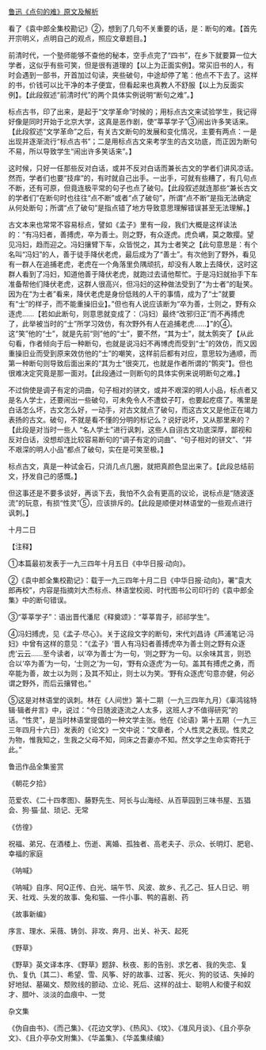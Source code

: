 [鲁迅《点句的难》原文及解析](https://www.vrrw.net/wx/8535.html)

看了《袁中郎全集校勘记》②，想到了几句不关重要的话，是：断句的难。【首先开宗明义，点明自己的观点，照应文章题目。】

前清时代，一个塾师能够不查他的秘本，空手点完了“四书”，在乡下就要算一位大学者，这似乎有些可笑，但是很有道理的【以上为正面实例】。常买旧书的人，有时会遇到一部书，开首加过句读，夹些破句，中途却停了笔：他点不下去了。这样的书，价钱可以比干净的本子便宜，但看起来也真教人不舒服【以上为反面实例】。【此段叙述“前清时代”的两个具体实例说明“断句之难”。】



标点古书，印了出来，是起于“文学革命”时候的；用标点古文来试验学生，我记得好像是同时开始于北京大学，这真是恶作剧，使“莘莘学子”③闹出许多笑话来。【此段叙述“文学革命”之后，有关古文断句的发展和变化情况，主要有两点：一是出现并逐渐流行“标点古书”；二是用标点古文来考学生的古文功底，而正因为断句不易，所以导致学生“闹出许多笑话来”。】

这时候，只好一任那些反对白话，或并不反对白话而兼长古文的学者们讲风凉话。然而，学者们也要“技痒”的，有时就自己出手。一出手，可就有些糟了，有几句点不断，还有可原，但竟连极平常的句子也点了破句。【此段叙述就连那些“兼长古文的学者们”在断句时也往往“点不断”或者“点了破句”，所谓“点不断”是指无法确定从何处断句；所谓“点了破句”是指点错了地方导致意思理解错误甚至无法理解。】

古文本来也常常不容易标点，譬如《孟子》里有一段，我们大概是这样读法的：“有冯妇者，善搏虎，卒为善士。则之野，有众逐虎。虎负嵎，莫之敢撄。望见冯妇，趋而迎之。冯妇攘臂下车，众皆悦之，其为士者笑之【此句意思是：有个名叫“冯妇”的人，善于徒手降伏老虎，最后成为了“善士”。有次他到了野外，看见有一群人在追捕老虎，老虎在一个角落里负隅顽抗，却没有人敢上去降伏，这时这群人看到了冯妇，知道他善于降伏老虎，就跑过去请他帮忙。于是冯妇就抬手下车准备帮他们降伏老虎，这群人很高兴，但冯妇的这种做法受到了“为士者”的耻笑。因为在“为士者”看来，降伏老虎是身份低贱的人干的事情，成为了“士”就要有“士”的样子，而不能重操旧业】。”但也有人说应该断为“卒为善，士则之，野有众逐虎……【若如此断句，则意思就变成了：（冯妇）最终“改邪归正”而不再搏虎了，此举被当时的“士”所学习效仿，有次野外有人在追捕老虎……】”的④。这“笑”他的“士”，就是先前“则”他的“士”，要不然，“其为士”，就太鹘突了【从此句看，作者倾向于后一种断句，也就是说冯妇不再博虎而受到“士”的效仿，而又因重操旧业而受到原来效仿他的“士”的嘲笑，这样前后都有对应，意思较为通顺，而第一种断句则导致后面出来的“其为士”很突兀，也就是作者所谓的“鹘突”】。但也很难决定究竟是那一面对。【此段通过一则断句的具体实例来说明断句之难。】

不过倘使是调子有定的词曲，句子相对的骈文，或并不艰深的明人小品，标点者又是名人学士，还要闹出一些破句，可未免令人不遭蚊子叮，也要起疙瘩了。嘴里是白话怎么坏，古文怎么好，一动手，对古文就点了破句，而这古文又是他正在竭力表扬的古文。破句，不就是看不懂的分明的标记么？说好说坏，又从那里来的？【此段是对当时一些人 “名人学士”进行讽刺，这些人自诩古文功底深厚，鄙视和反对白话，没想却连比较容易断句的“调子有定的词曲”、“句子相对的骈文”、“并不艰深的明人小品”都点了破句，实在是可笑至极。】

标点古文，真是一种试金石，只消几点几圈，就把真颜色显出来了。【此段总结前文，抒发自己的感慨。】

但这事还是不要多谈好，再谈下去，我怕不久会有更高的议论，说标点是“随波逐流”的玩意，有损“性灵”⑤，应该排斥的。【此段是顺便对林语堂的一些观点进行讽刺。】

十月二日



【注释】

①本篇最初发表于一九三四年十月五日《中华日报·动向》。

②《袁中郎全集校勘记》：载于一九三四年十月二日《中华日报·动向》，署“袁大郎再校”，内容是指摘刘大杰标点、林语堂校阅、时代图书公司印行的《袁中郎全集》中的断句错误。

③“莘莘学子”：语出晋代潘尼《释奠颂》：“莘莘胄子，祁祁学生”。

④冯妇搏虎，见《孟子·尽心》。关于这段文字的断句，宋代刘昌诗《芦浦笔记·冯妇》中曾有这样的意见：“《孟子》‘晋人有冯妇者善搏虎卒为善士则之野有众逐虎’云云……至今读者，以‘卒为善士’为一句，‘则之野’为一句。以余味其言，则恐合以‘卒为善’为一句，‘士则之’为一句，‘野有众逐虎’为一句。盖其有搏虎之勇，而卒能为善，故士以为则；及其不知止，则士以为笑。‘野有众逐虎’句意亦健，何必谓之野外，而后云攘臂也。”



⑤这是对林语堂的讽刺。林在《人间世》第十二期（一九三四年九月）《辜鸿铭特辑·辑者弁言》中，说过：“今日随波逐流之人太多，这班人才不值得研究”的话。“性灵”，是当时林语堂提倡的一种文学主张。他在《论语》第十五期（一九三三年四月十六日）发表的《论文》一文中说：“文章者，个人性灵之表现。性灵之为物，惟我知之，生我之父母不知，同床之吾妻亦不知。然文学之生命实寄托于此。”

鲁迅作品全集鉴赏

《朝花夕拾》

范爱农、《二十四孝图》、藤野先生、阿长与山海经、从百草园到三味书屋、五猖会、狗·猫·鼠、琐记、无常

《仿徨》

祝福、弟兄、在酒楼上、伤逝、离婚、孤独者、高老夫子、示众、长明灯、肥皂、幸福的家庭

《呐喊》

《呐喊》自序、阿Q正传、白光、端午节、风波、故乡、孔乙己、狂人日记、明天、社戏、头发的故事、兔和猫、一件小事、鸭的喜剧、药

《故事新编》

序言、理水、采薇、铸剑、非攻、奔月、出关、补天、起死

《野草》

《野草》英文译本序、《野草》题辞、秋夜、影的告别、求乞者、我的失恋、复仇、复仇〔其二〕、希望、雪、风筝、好的故事、过客、死火、狗的驳诘、失掉的好地狱、墓碣文、颓败线的颤动、立论、死后、这样的战士、聪明人和傻子和奴才、腊叶、淡淡的血痕中、一觉

杂文集

《伪自由书》、《而己集》、《花边文学》、《热风》、《坟》、《准风月谈》、《且介亭杂文》、《且介亭杂文附集》、《华盖集》、《华盖集续编》

